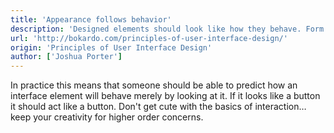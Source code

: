 ```yaml
---
title: 'Appearance follows behavior'
description: 'Designed elements should look like how they behave. Form follows function.'
url: 'http://bokardo.com/principles-of-user-interface-design/'
origin: 'Principles of User Interface Design'
author: ['Joshua Porter']
---
```


In practice this means that someone should be able to predict how an interface element will behave merely by looking at it. If it looks like a button it should act like a button. Don't get cute with the basics of interaction…keep your creativity for higher order concerns.
